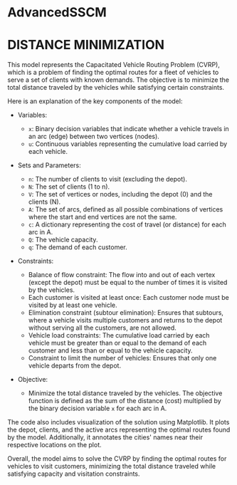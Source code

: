 # AdvancedSSCM

# DISTANCE MINIMIZATION

This model represents the Capacitated Vehicle Routing Problem (CVRP), which is a problem of finding the optimal routes for a fleet of vehicles to serve a set of clients with known demands. The objective is to minimize the total distance traveled by the vehicles while satisfying certain constraints.

Here is an explanation of the key components of the model:

- Variables:
  - `x`: Binary decision variables that indicate whether a vehicle travels in an arc (edge) between two vertices (nodes).
  - `u`: Continuous variables representing the cumulative load carried by each vehicle.

- Sets and Parameters:
  - `n`: The number of clients to visit (excluding the depot).
  - `N`: The set of clients (1 to n).
  - `V`: The set of vertices or nodes, including the depot (0) and the clients (N).
  - `A`: The set of arcs, defined as all possible combinations of vertices where the start and end vertices are not the same.
  - `c`: A dictionary representing the cost of travel (or distance) for each arc in A.
  - `Q`: The vehicle capacity.
  - `q`: The demand of each customer.

- Constraints:
  - Balance of flow constraint: The flow into and out of each vertex (except the depot) must be equal to the number of times it is visited by the vehicles.
  - Each customer is visited at least once: Each customer node must be visited by at least one vehicle.
  - Elimination constraint (subtour elimination): Ensures that subtours, where a vehicle visits multiple customers and returns to the depot without serving all the customers, are not allowed.
  - Vehicle load constraints: The cumulative load carried by each vehicle must be greater than or equal to the demand of each customer and less than or equal to the vehicle capacity.
  - Constraint to limit the number of vehicles: Ensures that only one vehicle departs from the depot.

- Objective:
  - Minimize the total distance traveled by the vehicles. The objective function is defined as the sum of the distance (cost) multiplied by the binary decision variable `x` for each arc in A.

The code also includes visualization of the solution using Matplotlib. It plots the depot, clients, and the active arcs representing the optimal routes found by the model. Additionally, it annotates the cities' names near their respective locations on the plot.

Overall, the model aims to solve the CVRP by finding the optimal routes for vehicles to visit customers, minimizing the total distance traveled while satisfying capacity and visitation constraints.
